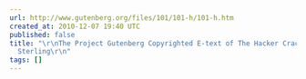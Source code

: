 ```yaml
---
url: http://www.gutenberg.org/files/101/101-h/101-h.htm
created_at: 2010-12-07 19:40 UTC
published: false
title: "\r\nThe Project Gutenberg Copyrighted E-text of The Hacker Crackdown, by Bruce
  Sterling\r\n"
tags: []
---
```



